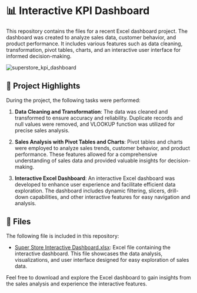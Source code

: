 # 📊 Interactive KPI Dashboard

This repository contains the files for a recent Excel dashboard project. The dashboard was created to analyze sales data, customer behavior, and product performance. It includes various features such as data cleaning, transformation, pivot tables, charts, and an interactive user interface for informed decision-making.

![superstore_kpi_dashboard](https://github.com/ElizabethKinuthia/superstore-dashboard/assets/131465271/a5a074ed-c1b4-41ad-9354-222ab89fb852)

## 📝 Project Highlights

During the project, the following tasks were performed:

1. **Data Cleaning and Transformation**: The data was cleaned and transformed to ensure accuracy and reliability. Duplicate records and null values were removed, and VLOOKUP function was utilized for precise sales analysis.

2. **Sales Analysis with Pivot Tables and Charts**: Pivot tables and charts were employed to analyze sales trends, customer behavior, and product performance. These features allowed for a comprehensive understanding of sales data and provided valuable insights for decision-making.

3. **Interactive Excel Dashboard**: An interactive Excel dashboard was developed to enhance user experience and facilitate efficient data exploration. The dashboard includes dynamic filtering, slicers, drill-down capabilities, and other interactive features for easy navigation and analysis.

## 📂 Files

The following file is included in this repository:

- [Super Store Interactive Dashboard.xlsx](https://github.com/ElizabethKinuthia/superstore-dashboard/blob/db37dfd60830d619103b98133a20aec0e1bf54b9/Super%20Store%20Interactive%20Dashboard.xlsx): Excel file containing the interactive dashboard. This file showcases the data analysis, visualizations, and user interface designed for easy exploration of sales data.

Feel free to download and explore the Excel dashboard to gain insights from the sales analysis and experience the interactive features.
